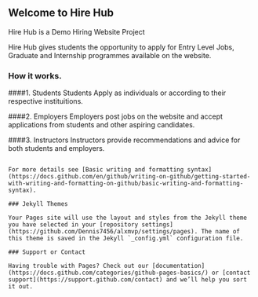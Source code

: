 ## Welcome to Hire Hub

Hire Hub is a Demo Hiring Website Project

Hire Hub gives students the opportunity to apply for Entry Level Jobs, Graduate and Internship programmes available on the website.

### How it works.

####1. Students
Students Apply as individuals or according to their respective instituitions.

####2. Employers
Employers post jobs on the website and accept applications from students and other aspiring candidates.

####3. Instructors
Instructors provide recommendations and advice for both students and employers.

<!-- Markdown is a lightweight and easy-to-use syntax for styling your writing. It includes conventions for

```markdown
Syntax highlighted code block

# Header 1
## Header 2
### Header 3

- Bulleted
- List

1. Numbered
2. List

**Bold** and _Italic_ and `Code` text

[Link](url) and ![Image](src) -->
```

For more details see [Basic writing and formatting syntax](https://docs.github.com/en/github/writing-on-github/getting-started-with-writing-and-formatting-on-github/basic-writing-and-formatting-syntax).

### Jekyll Themes

Your Pages site will use the layout and styles from the Jekyll theme you have selected in your [repository settings](https://github.com/Dennis7456/alxmvp/settings/pages). The name of this theme is saved in the Jekyll `_config.yml` configuration file.

### Support or Contact

Having trouble with Pages? Check out our [documentation](https://docs.github.com/categories/github-pages-basics/) or [contact support](https://support.github.com/contact) and we’ll help you sort it out.
